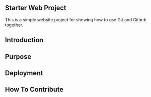 ## Starter Web Project

This is a simple website project for showing how to use Git and Github together. 

## Introduction

## Purpose

## Deployment

## How To Contribute